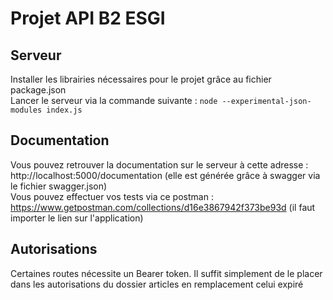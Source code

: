 # Projet API B2 ESGI 

## Serveur
Installer les librairies nécessaires pour le projet grâce au fichier package.json <br>
Lancer le serveur via la commande suivante : `node --experimental-json-modules index.js`


## Documentation
Vous pouvez retrouver la documentation sur le serveur à cette adresse : http://localhost:5000/documentation 
(elle est générée grâce à swagger via le fichier swagger.json) <br>
Vous pouvez effectuer vos tests via ce postman : https://www.getpostman.com/collections/d16e3867942f373be93d (il faut importer le lien sur l'application)

## Autorisations
Certaines routes nécessite un Bearer token. Il suffit simplement de le placer dans les autorisations du dossier
articles en remplacement celui expiré
